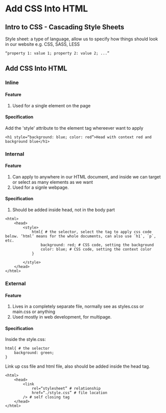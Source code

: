 # Add CSS Into HTML
## Intro to CSS - Cascading Style Sheets
Style sheet: a type of language, allow us to specify how things should look in our website
e.g. CSS, SASS, LESS

```
“property 1: value 1; property 2: value 2; ...”
```

## Add CSS Into HTML
### Inline
#### Feature
1. Used for a single element on the page
   
#### Specification
Add the 'style' attribute to the element tag whereever want to apply
```
<h1 style=“background: blue; color: red”>Head with context red and background blue</h1>
```

### Internal
#### Feature
1. Can apply to anywhere in our HTML document, and inside we can target or select as many elements as we want
2. Used for a signle webpage.

#### Specification
1. Should be added inside head, not in the body part
```
<html>
	<head>
		<style>
			html{ # the selector, select the tag to apply css code below. ’html’ means for the whole documents, can also use `h1`, `p`, etc.
				background: red; # CSS code, setting the background
				color: blue; # CSS code, setting the context color
			}
			
		</style>
	</head>
</html>
```

### External
#### Feature
1. Lives in a completely separate file, normally see as styles.css or main.css or anything
2. Used mostly in web development, for multipage.

#### Specification
Inside the style.css:
```
html{ # the selector
	background: green;
}
```

Link up css file and html file, also should be added inside the head tag.
```
<html>
	<head>
		<link
			rel=“stylesheet” # relationship
			href=“./style.css” # file location
		/> # self closing tag
	</head>
</html>
```